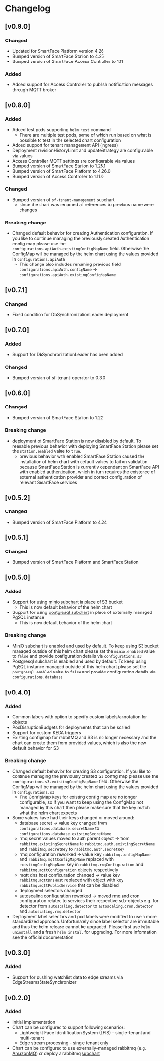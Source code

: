 # Changelog

## [v0.9.0]

### Changed

- Updated for SmartFace Platform version 4.26
- Bumped version of SmartFace Station to 4.25
- Bumped version of SmartFace Access Controller to 1.11

### Added

- Added support for Access Controller to publish notification messages through MQTT broker

## [v0.8.0]

### Added

- Added test pods supporting `helm test` command
  - There are multiple test pods, some of which run based on what is possible to test in the selected chart configuration
- Added support for tenant management API (ingress)
- Deployment revisionHistoryLimit and updateStrategy are configurable via values
- Access Controller MQTT settings are configurable via values
- Bumped version of SmartFace Station to 1.25.1
- Bumped version of SmartFace Platform to 4.26.0
- Bumped version of Access Controller to 1.11.0

### Changed
- Bumped version of `sf-tenant-management` subchart
  - since the chart was renamed all references to previous name were changes

### Breaking change

- Changed default behavior for creating Authentication configuration. If you like to continue managing the previously created Authentication config map please use the `configurations.apiAuth.existingConfigMapName` field. Otherwise the ConfigMap will be managed by the helm chart using the values provided in `configurations.apiAuth`
  - This change also includes renaming previous field `configurations.apiAuth.configName` -> `configurations.apiAuth.existingConfigMapName`

## [v0.7.1]

### Changed

- Fixed condition for DbSynchronizationLeader deployment

## [v0.7.0]

### Added

- Support for DbSynchronizationLeader has been added

### Changed

- Bumped version of sf-tenant-operator to 0.3.0

## [v0.6.0]

### Changed

- Bumped version of SmartFace Station to 1.22

### Breaking change

- deployment of SmartFace Station is now disabled by default. To reenable previous behavior with deploying SmartFace Station please set the `station.enabled` value to `true`.
  - previous behavior with enabled SmartFace Station caused the installation of helm chart with default values to fail on validation because SmartFace Station is currently dependant on SmartFace API with enabled authentication, which in turn requires the existence of external authentication provider and correct configuration of relevant SmartFace services

## [v0.5.2]

### Changed

- Bumped version of SmartFace Platform to 4.24

## [v0.5.1]

### Changed

- Bumped version of SmartFace Platform and SmartFace Station

## [v0.5.0]

### Added

- Support for using [minio subchart](https://github.com/bitnami/charts/tree/main/bitnami/minio) in place of S3 bucket
  - This is now default behavior of the helm chart
- Support for using [postgresql subchart](https://github.com/bitnami/charts/tree/main/bitnami/postgresql) in place of externally managed PgSQL instance
  - This is now default behavior of the helm chart

### Breaking change

- MinIO subchart is enabled and used by default. To keep using S3 bucket managed outside of this helm chart please set the `minio.enabled` value to `false` and provide configuration details via `configurations.s3`
- Postgresql subchart is enabled and used by default. To keep using PgSQL instance managed outside of this helm chart please set the `postgresql.enabled` value to `false` and provide configuration details via `configurations.database`

## [v0.4.0]

### Added

- Common labels with option to specify custom labels/annotation for objects
- PodDisruptionBudgets for deployments that can be scaled
- Support for custom KEDA triggers
- Existing configmap for rabbitMQ and S3 is no longer necessary and the chart can create them from provided values, which is also the new default behavior for S3

### Breaking change

- Changed default behavior for creating S3 configuration. If you like to continue managing the previously created S3 config map please use the `configurations.s3.existingConfigMapName` field. Otherwise the ConfigMap will be managed by the helm chart using the values provided in `configurations.s3`
  - The ConfigMap keys for existing config map are no longer configurable, so if you want to keep using the ConfigMap not managed by this chart then please make sure that the key match what the helm chart expects
- Some values have had their keys changed or moved around:
  - database secret -> value key changed from `configurations.database.secretName` to `configurations.database.existingSecretName`
  - rmq secret values moved to auth parent object -> from `rabbitmq.existingSecretName` to `rabbitmq.auth.existingSecretName` and `rabbitmq.secretKey` to `rabbitmq.auth.secretKey`
  - rmq configuration reworked -> value key `rabbitmq.configMapName` and `rabbitmq.mqttConfigMapName` replaced with `existingConfigMapName` key in `rabbitmq.rmqConfiguration` and `rabbitmq.mqttConfiguration` objects respectively
  - mqtt dns host configuration changed -> value key `rabbitmq.mqttDnsHost` replaced with object with key `rabbitmq.mqttPublicService` that can be disabled
  - deployment selectors changed
  - autoscaling configuration reworked -> moved rmq and cron configuration related to services their respective sub-objects e.g. for detector from `autoscaling.detector` to `autoscaling.cron.detector` and `autoscaling.rmq.detector`
- Deployment label selectors and pod labels were modified to use a more standardized approach. Unfortunately since label selector are immutable and thus the helm release cannot be upgraded. Please first use `helm uninstall` and a fresh `helm install` for upgrading. For more information see the [official documentation](https://kubernetes.io/docs/concepts/workloads/controllers/deployment/#label-selector-updates)

## [v0.3.0]

### Added

- Support for pushing watchlist data to edge streams via EdgeStreamsStateSynchronizer

## [v0.2.0]

### Added

- Initial implementation
- Chart can be configured to support following scenarios:
  - Lightweight Face Identification System (LFIS) - single-tenant and multi-tenant
  - Edge stream processing - single tenant only
- Chart can be configured to use externally-managed rabbitmq (e.g. [AmazonMQ](https://aws.amazon.com/amazon-mq/)) or deploy a rabbitmq [subchart](https://github.com/bitnami/charts/tree/main/bitnami/rabbitmq)
